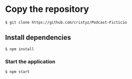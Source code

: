 # Copy the repository

```
$ git clone https://github.com/cristyz/Podcast-Ficticio
```

## Install dependencies

```
$ npm install
```

### Start the application

```
$ npm start
```
